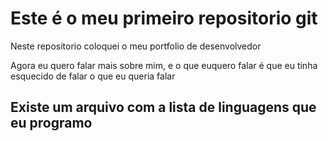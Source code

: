 # Este é o meu primeiro repositorio git

Neste repositorio coloquei o meu portfolio de desenvolvedor

Agora eu quero falar mais sobre mim, e o que euquero falar é que
eu tinha esquecido de falar o que eu queria falar 

## Existe um arquivo com a lista de linguagens que eu programo